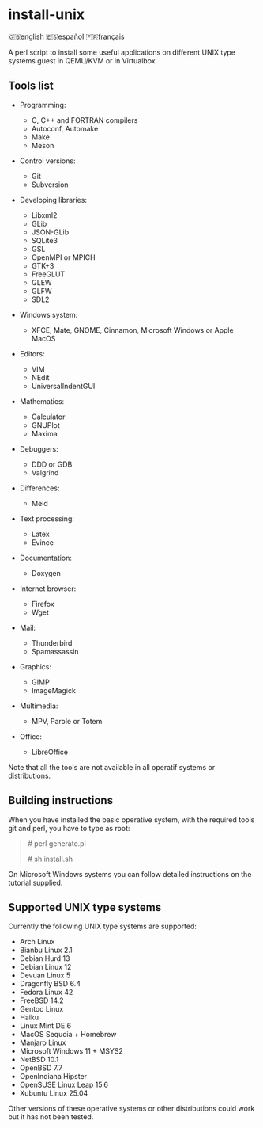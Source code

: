 install-unix
============

:gb:[english](README.md) :es:[español](README.es.md)
:fr:[français](README.fr.md)

A perl script to install some useful applications on different UNIX type
systems guest in QEMU/KVM or in Virtualbox.

Tools list
----------

* Programming:
  * C, C++ and FORTRAN compilers
  * Autoconf, Automake
  * Make  
  * Meson

* Control versions:
  * Git
  * Subversion

* Developing libraries:
  * Libxml2
  * GLib
  * JSON-GLib
  * SQLite3
  * GSL
  * OpenMPI or MPICH
  * GTK+3
  * FreeGLUT
  * GLEW
  * GLFW
  * SDL2

* Windows system:
  * XFCE, Mate, GNOME, Cinnamon, Microsoft Windows or Apple MacOS

* Editors:
  * VIM
  * NEdit
  * UniversalIndentGUI

* Mathematics:
  * Galculator
  * GNUPlot
  * Maxima

* Debuggers:
  * DDD or GDB
  * Valgrind

* Differences:
  * Meld

* Text processing:
  * Latex
  * Evince

* Documentation:
  * Doxygen

* Internet browser:
  * Firefox
  * Wget

* Mail:
  * Thunderbird
  * Spamassassin

* Graphics:
  * GIMP
  * ImageMagick

* Multimedia:
  * MPV, Parole or Totem

* Office:
  * LibreOffice

Note that all the tools are not available in all operatif systems or
distributions.

Building instructions
---------------------

When you have installed the basic operative system, with the required tools git
and perl, you have to type as root:

> \# perl generate.pl
>
> \# sh install.sh

On Microsoft Windows systems you can follow detailed instructions on the
tutorial supplied.

Supported UNIX type systems
---------------------------

Currently the following UNIX type systems are supported:

* Arch Linux
* Bianbu Linux 2.1
* Debian Hurd 13
* Debian Linux 12 
* Devuan Linux 5
* Dragonfly BSD 6.4
* Fedora Linux 42
* FreeBSD 14.2
* Gentoo Linux
* Haiku
* Linux Mint DE 6
* MacOS Sequoia + Homebrew
* Manjaro Linux
* Microsoft Windows 11 + MSYS2
* NetBSD 10.1
* OpenBSD 7.7
* OpenIndiana Hipster
* OpenSUSE Linux Leap 15.6
* Xubuntu Linux 25.04

Other versions of these operative systems or other distributions could work but 
it has not been tested.
